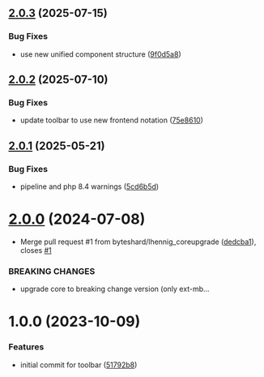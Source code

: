 ## [2.0.3](https://github.com/bespin-studios/byteshard-toolbar/compare/v2.0.2...v2.0.3) (2025-07-15)


### Bug Fixes

* use new unified component structure ([9f0d5a8](https://github.com/bespin-studios/byteshard-toolbar/commit/9f0d5a803e945abf657ec76209c20156cdf6cb29))

## [2.0.2](https://github.com/bespin-studios/byteshard-toolbar/compare/v2.0.1...v2.0.2) (2025-07-10)


### Bug Fixes

* update toolbar to use new frontend notation ([75e8610](https://github.com/bespin-studios/byteshard-toolbar/commit/75e86105b9534d908a0bd9dbe78a9d835c8e0188))

## [2.0.1](https://github.com/bespin-studios/byteshard-toolbar/compare/v2.0.0...v2.0.1) (2025-05-21)


### Bug Fixes

* pipeline and php 8.4 warnings ([5cd6b5d](https://github.com/bespin-studios/byteshard-toolbar/commit/5cd6b5d5b577d05be21aae3c68c0c1e19168e4ff))

# [2.0.0](https://github.com/byteshard/toolbar/compare/v1.0.0...v2.0.0) (2024-07-08)


* Merge pull request #1 from byteshard/lhennig_coreupgrade ([dedcba1](https://github.com/byteshard/toolbar/commit/dedcba106074d2702fe7223268e100db8068979f)), closes [#1](https://github.com/byteshard/toolbar/issues/1)


### BREAKING CHANGES

* upgrade core to breaking change version (only ext-mb…

# 1.0.0 (2023-10-09)


### Features

* initial commit for toolbar ([51792b8](https://github.com/byteshard/toolbar/commit/51792b87f3038bd6f4e1824a533b26234af89126))
